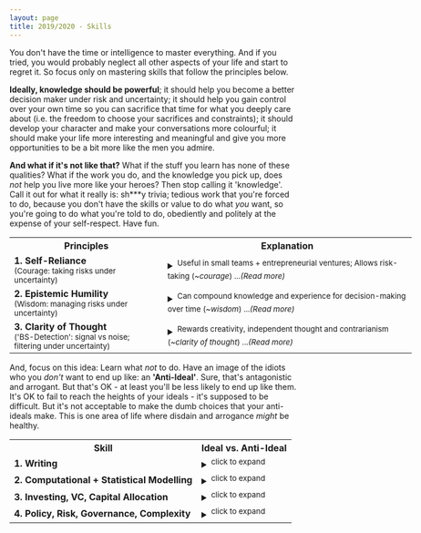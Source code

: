 ```yaml
---
layout: page
title: 2019/2020 - Skills
---
```


You don't have the time or intelligence to master everything. And if you tried, you would probably neglect all other aspects of your life and start to regret it. So focus only on mastering skills that follow the principles below.

**Ideally, knowledge should be powerful**; it should help you become a better decision maker under risk and uncertainty; it should help you gain control over your own time so you can sacrifice that time for what you deeply care about (i.e. the freedom to choose your sacrifices and constraints); it should develop your character and make your conversations more colourful; it should make your life more interesting and meaningful and give you more opportunities to be a bit more like the men you admire. 

**And what if it's not like that?** What if the stuff you learn has none of these qualities? What if the work you do, and the knowledge you pick up, does *not* help you live more like your heroes? Then stop calling it 'knowledge'. Call it out for what it really is: sh\*\*\*y trivia; tedious work that you're forced to do, because you don't have the skills or value to do what *you* want, so you're going to do what you're told to do, obediently and politely at the expense of your self-respect. Have fun. 


<table style="width:140%">
  <tr>
    <th>Principles</th>
    <th>Explanation</th>
  </tr>
  <tr>
    <td><b>1. Self-Reliance</b><br><sup>(Courage: taking risks under uncertainty)</sup></td>
    <td> <details><summary><sup>Useful in small teams + entrepreneurial ventures; Allows risk-taking (<i>~courage</i>) ...<i>(Read more)</i></sup></summary>
      <b> Ideal: </b> Is it independent and self-reliant? Can you create value and wealth in entrepreneurial ventures with small teams? ('front-office', close-to-the-money, revenue-generating?). Will it help you take risks and chase opportunities in the open market? Does it help you gain ownership of your own time and wealth? In other words, does the knowledge help you become more <i><b>self-owned and courageous</b></i> in the world? 
      <br>
      <b> Anti-Ideal: </b>Or is it a heavily dependent, specialised skill that's useless outside of large corporations? Will it make you fragile and dependent on corporate 'performance' reviews, your manager's opinion, and the whims of the geniuses working in HR departments? Is it a skill that only pays if you offer your obedience and 'hard work' to a bigcorp? Will you end up like those idiots who are strangely proud of how many <i>hours</i> they obediently 'worked hard' for someone else? I've found that these are usually the passive types who longingly look forward to the weekends, holidays and (on a longer scale) retirement - almost as if they treat work as something to be tolerated through passive slave-like obedience. These are probably also the types who say they want a certain job, but never work on relevant personal projects in their free time: almost as if they are waiting for a chance to obey, and only then will they actually do the work to see if they enjoy it. But maybe that's also because the skills that you can use in personal 1-man projects are, by default, self-reliant. If you have no self-reliant skills and need the support-structure of a corporation, you'll never really be able to do any personal projects or 'spec-work' for potential clients.
      </details>
    </td>
  </tr>
  <tr>
    <td><b>2. Epistemic Humility</b><br><sup>(Wisdom: managing risks under uncertainty)</sup></td>
    <td> <details><summary><sup>Can compound knowledge and experience for decision-making over time (<i>~wisdom</i>) ...<i>(Read more)</i></sup></summary>
      <b> Ideal: </b> Does it help you make better decisions under uncertainty? Will it help you mitigate and appropriately handle risk? A few indicators that might help: Does it have timeless principles that will stay true for decades? A lot of timeless knowledge is heavily linked to uncertainty, risk and decision-making, where it usually ends up being called 'wisdom'. In your 40s and 50s, if you learn the right stuff, will your knowledge and voice be respected and taken seriously? Knowledge should make you better at handling the unknown: <i><b>wisdom, decision-making, epistemic humility</b></i>.
      <br>
      <b> Anti-Ideal: </b>Or are you learning something that'll be useless in 10 years time? Is it just a dumb fad that you'll eventually forget? Are you learning something that requires no respect for the unknown? Something that demands no epistemic humility and thought? When you're older, will a bunch of arrogant 23-year-olds (just like you right now) know as much as 50-year-old-you about the subject? Will you end up like some of those older guys with no wisdom to impart, because they wasted too much time learning dumb sh\*t? Also, notice the interesting link between courage and wisdom: if you never have the courage to venture into uncertain territory and make your own mistakes, you'll never pick up much personal wisdom and experience. From a nerdy mathematical perspective, Wisdom may be seen as something like the first integral of Courage over time. Personal experience seems to agree: you learnt the most from the actions that you were originally scared to take, and the difficult conversations you were scared to have.
      </details>
    </td>
  </tr>
  <tr>
    <td><b>3. Clarity of Thought</b><br><sup>('BS-Detection': signal vs noise; filtering under uncertainty)</sup></td>
    <td> <details><summary><sup>Rewards creativity, independent thought and contrarianism (<i>~clarity of thought</i>) ...<i>(Read more)</i></sup></summary>
      <b> Ideal: </b> Is there elegance, clarity and simplicity in high-quality decisions and work? Does it reward skill, creativity or contrarian thinking? Can you progress much faster if you think clearly and independently? Linked to 'wisdom' since that also involves clear thinking, but wisdom focuses more on risk-management and conservative decision-making, while this principle is focused more on creativity and contrarian unruliness. Can you sift through the useless noise to get to the important, central principles - the signal? <i>And most importantly, if you apply this 'signal-noise filtering' idea to rules and restrictions, you'll get to the idea of unruliness: the willingness to ignore rules, conventions and instructions like inconvenient noise to be filtered. Know which rules you can break (ethically).</i> How else can you compete against the experienced veterans in the industry, when you're just in your 20s? How else can you outclass the 'hard-working' idiots who throw sheer numbers of hours at their problems? If you do what everyone else does and follow the conventional path, you'll end up just like them. And if you're just like everyone else, can you really outclass them?
      <br>
      <b> Anti-Ideal: </b>Or is the work output mostly the same, regardless of how much thought goes into it? Two interesting questions. <i>The 'Hangover Question': </i>Can you output high quality work with a splitting hangover? The <i>Young Millionaire Question</i> Are there some extremely successful guys in their 20s and 30s in the field, who reached the top through creative/contrarian thinking without having to follow the traditional path over decades? (You probably should've answered 1.No, 2.Yes.)
      </details>
    </td>
  </tr>
</table>


And, focus on this idea: Learn what *not* to do. Have an image of the idiots who you *don't* want to end up like: an **'Anti-Ideal'**. Sure, that's antagonistic and arrogant. But that's OK - at least you'll be less likely to end up like them. It's OK to fail to reach the heights of your ideals - it's supposed to be difficult. But it's not acceptable to make the dumb choices that your anti-ideals make. This is one area of life where disdain and arrogance *might* be healthy. 


<table style="width:140%">
  <tr>
    <th>Skill</th>
    <th>Ideal vs. Anti-Ideal</th>
  </tr>
  <tr>
    <td><b>1. Writing</b></td>
    <td> <details><summary><sup>click to expand</sup></summary>
      <b> Ideal: </b> Become a skilled writer with clarity, depth and idiosyncracy. Cut through the useless noise; get to the central ideas. Write essays. Explore interesting, important and controversial topics. Actually have interesting, well-developed opinions and convictions. To be honest, you should care less about writing itself, but more about clarity of thought. Erudition and ownership of your own opinions: that's the target. Writing is just a way to practice this.
      <br>
      <b> Anti-Ideal: </b> Don't be one of those idiots who have nothing interesting to say: the types who can't write or think well, and fill their words with empty fluff. Maybe they have underdeveloped opinions and obediently think what they're told to think - <i>'useful idiots'</i>. No individuality in their perspective whatsoever. Intellectual sheep who conform.
      </details>
    </td>
  </tr>
  <tr>
    <td><b>2. Computational + Statistical Modelling </b></td>
    <td><details><summary><sup>click to expand</sup></summary>
      <b> Ideal: </b> Build a deep, intuitive understanding of randomness, uncertainty, information and prediction - from a quantitative and computational perspective. <b>Probability Theory, Information Theory, Machine Learning, Complexity</b>. Focus less on theory, and more on proper application in R&D and entrepreneurship: fields that are 'close to the money'. Practice > Theory.
      <br>
      <b> Anti-Ideal: </b>Study all the ways that people get tricked and lied to, by deceptive statistics and machine learning models. Find out how both idiots and liars can manipulate decisions through misleading quantitative models and stupid assumptions. (apparently this is a good book, specifically talks about assumptions and mistakes: <i>'Statistical Models: Theory and Practice</i> - D. Freedman
      <br> 
      </details>
    </td>
  </tr>
  <tr>
    <td><b>3. Investing, VC, Capital Allocation</b></td>
    <td><details><summary><sup>click to expand</sup></summary>
      <b> Ideal: </b> Build a deep understanding of investing. Where should you allocate capital (and time) in a free market? What signals can you use to predict growth and value in companies? Learn from investors in different fields. Value (Buffett, Munger, Klarman...), VC (Paul Graham, Peter Thiel - Zero to One, Tim Ferriss' interviews with a LOT of angel investors), Quant Traders (Taleb, Spitznagel, Thorp, AQR, Winton,...), Global Macro (Dalio, Soros)...etc 
      <br>
      <b> Anti-Ideal: </b>Learn how all the bad investors lose money. How should you *NOT* manage your risk? Find all the ways that mediocre portfolio managers manage their investments. And for startups, learn how to tell when a startup looks crap: what signals should you watch out for? This might also be useful when deciding on which startup to join. 
      <br> 
      </details>
    </td>
  </tr>
  <tr>
    <td><b>4. Policy, Risk, Governance, Complexity</b></td>
    <td><details><summary><sup>click to expand</sup></summary>
      <b> Ideal: </b> Study the trade-offs, risks and 2nd order consequences associated with large-scale, centralised decisions in complex fields. Political, medical, economic and technological decisions are all important. <b>Epistemic humility and awareness of risk might be the key here.</b> Interestingly, if you apply this principle to technical decisions regarding a codebase or technologies used in a startup, you get the idea of risk-management and future-proofing from a software architecture perspective. Similary, if you apply this in the field of medicine and health you end up with the idea of 'iatrogenesis'. Applying the same idea in economics might lead to something close to Hayek and the Austrian economists. And within competetive scenarios like games, you'd get something like strategy and ensuring survival.
      <br>
      <b> Anti-Ideal: </b>Don't be like those naive idiots who introduce massive amounts of systemic risk through dumb policies and decisions. Usually done by lefties for some reason... These types of idiots rarely seem to understand systemic risk and 2nd order consequences. They don't seem to grasp the concept of 'trade-off' (or *sacrifice* - as you might call it from an ethical lens). You might occasionally hear them say colourful statements like "Brexit is bad and racist hurr durr 2nd referendum plsss. im so virtuous look at me". And then if you ask them why they think the EU is so great, they might start stuttering nervously about marginal economic benefits that the EU brings, and claim that everyone who voted for Brexit is clearly racist and unintelligent. And the whole time they think they're smart and virtuous. Cowards. Willing to sell sovereignity for some money. Maybe these morons would sell sovereignity, border-control and regulatory power to the US, if they offerred us an extra 6% extra GDP? 'hurr durr the economy'. I've found that these are also the same idiots who may occasionally mention phrases like "but that wasn't real communism maaaaan" or "hurr durr pay gap! womens are still oppressed by the patriarchy" without looking at any issues and statistics in depth. Cowards who tend to sell liberty for comfort. <br><br>
      'Oh the Gulags? Oh the Nazi concentration camps? Systemic risk? Corruption? Genocide? Totalitarianism? Naaaa duuuude, those things will *never* happen here. That's why I voted for more government power - because I'm so generous and I care about the oppressed. Big daddy gov will protect us all' - said the sheep who sold freedom for comfort, moments before being sent to a gulag. 
      <br> 
      </details>
    </td>
  </tr>
</table>

